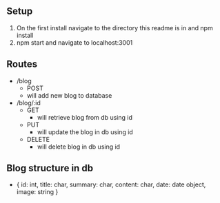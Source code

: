 
## Setup
1. On the first install navigate to the directory this readme is in and npm install
2. npm start and navigate to localhost:3001

## Routes
- /blog
  - POST
  - will add new blog to database
- /blog/:id
  - GET
    - will retrieve blog from db using id
  - PUT
    - will update the blog in db using id
  - DELETE
    - will delete blog in db using id

## Blog structure in db
- {
    id: int,
    title: char,
    summary: char,
    content: char,
    date: date object,
    image: string
  }